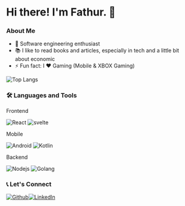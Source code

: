 <h1>Hi there! I'm Fathur. 👋 </h1>

### About Me
- 🔭 Software engineering enthusiast
- :books: I like to read books and articles, especially in tech and a little bit about economic
- ⚡ Fun fact: I :heart: Gaming (Mobile & XBOX Gaming)

![Top Langs](https://github-readme-stats.vercel.app/api/top-langs/?username=mfathur&layout=compact&theme=vision-friendly-dark)

### :hammer_and_wrench: Languages and Tools

<p>Frontend</p>
<p>
  <img alt="React" src="https://img.shields.io/badge/-React-45b8d8?style=flat-square&logo=react&logoColor=white" />
  <img alt="svelte" src="https://img.shields.io/badge/-Svelte-E34F26?style=flat-square&logo=svelte&logoColor=white" />
</p>
<p>Mobile</p>
<p>
  <img alt="Android" src="https://img.shields.io/badge/-Android-43853d?style=flat-square&logo=Android&logoColor=white" />
  <img alt="Kotlin" src="https://img.shields.io/badge/-Kotlin-B7178C?style=flat-square&logo=Kotlin&logoColor=white" />
</p>
<p>Backend</p>
<p>
  <img alt="Nodejs" src="https://img.shields.io/badge/-Nodejs-43853d?style=flat-square&logo=Node.js&logoColor=white" />
  <img alt="Golang" src="https://img.shields.io/badge/-Golang-45b8d8?style=flat-square&logo=go&logoColor=white" />
</p>

###  :telephone_receiver: Let's Connect

<p><a href="https://github.com/mfathur" target="_blank"><img alt="Github" src="https://img.shields.io/badge/GitHub-%2312100E.svg?&style=for-the-badge&logo=Github&logoColor=white" /></a><a href="https://www.linkedin.com/in/mfathoer" target="_blank"><img alt="LinkedIn" src="https://img.shields.io/badge/linkedin-%230077B5.svg?&style=for-the-badge&logo=linkedin&logoColor=white" /></a>
</p>
